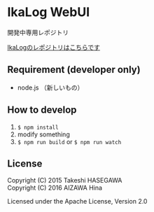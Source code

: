 IkaLog WebUI
============

開発中専用レポジトリ

[IkaLogのレポジトリはこちらです](https://github.com/hasegaw/IkaLog)


Requirement (developer only)
----------------------------

- node.js （新しいもの）


How to develop
--------------

1. `$ npm install`
2. modify something
3. `$ npm run build` or `$ npm run watch`


License
-------

Copyright (C) 2015 Takeshi HASEGAWA<br>
Copyright (C) 2016 AIZAWA Hina

Licensed under the Apache License, Version 2.0
